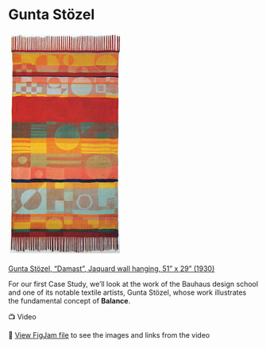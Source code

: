 # Gunta Stözel

![[Gunta Stözel, “Damast”, Jaquard wall hanging, 51” x 29” (1930)](https://www.guntastolzl.org/Works/Bauhaus-Dessau-1925-1931/Wall-Hangings/i-7qvQJK9)](/assets/stozel.png)

[Gunta Stözel, “Damast”, Jaquard wall hanging, 51” x 29” (1930)](https://www.guntastolzl.org/Works/Bauhaus-Dessau-1925-1931/Wall-Hangings/i-7qvQJK9)

For our first Case Study, we’ll look at the work of the Bauhaus design school and one of its notable textile artists, Gunta Stözel, whose work illustrates the fundamental concept of **Balance**. 

<aside>
📺 Video

</aside>

🔗 [View FigJam file](https://www.figma.com/file/iTdt9jULitrQJcvdb8xGNm/DART-100%3A-St%C3%B6zel?t=Uim2vRunRCeOHnHg-1) to see the images and links from the video